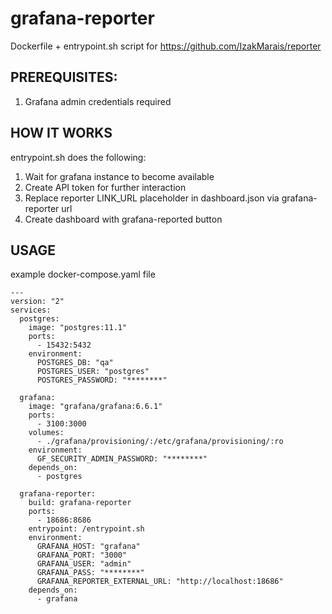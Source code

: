 # grafana-reporter
Dockerfile + entrypoint.sh script for https://github.com/IzakMarais/reporter

## PREREQUISITES:

1. Grafana admin credentials required

## HOW IT WORKS

entrypoint.sh does the following:

1. Wait for grafana instance to become available
2. Create API token for further interaction
3. Replace reporter LINK_URL placeholder in dashboard.json via grafana-reporter url
4. Create dashboard with grafana-reported button

## USAGE

example docker-compose.yaml file

```
---
version: "2"
services:
  postgres:
    image: "postgres:11.1"
    ports:
      - 15432:5432
    environment:
      POSTGRES_DB: "qa"
      POSTGRES_USER: "postgres"
      POSTGRES_PASSWORD: "********"

  grafana:
    image: "grafana/grafana:6.6.1"
    ports:
      - 3100:3000
    volumes:
      - ./grafana/provisioning/:/etc/grafana/provisioning/:ro
    environment:
      GF_SECURITY_ADMIN_PASSWORD: "********"
    depends_on:
      - postgres

  grafana-reporter:
    build: grafana-reporter
    ports:
      - 18686:8686
    entrypoint: /entrypoint.sh
    environment:
      GRAFANA_HOST: "grafana"
      GRAFANA_PORT: "3000"
      GRAFANA_USER: "admin"
      GRAFANA_PASS: "********"
      GRAFANA_REPORTER_EXTERNAL_URL: "http://localhost:18686"
    depends_on:
      - grafana
```




